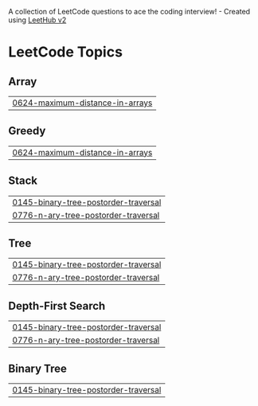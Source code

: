 A collection of LeetCode questions to ace the coding interview! - Created using [LeetHub v2](https://github.com/arunbhardwaj/LeetHub-2.0)
<!---LeetCode Topics Start-->
# LeetCode Topics
## Array
|  |
| ------- |
| [0624-maximum-distance-in-arrays](https://github.com/Kunal-5402/Problem-Solving/tree/master/0624-maximum-distance-in-arrays) |
## Greedy
|  |
| ------- |
| [0624-maximum-distance-in-arrays](https://github.com/Kunal-5402/Problem-Solving/tree/master/0624-maximum-distance-in-arrays) |
## Stack
|  |
| ------- |
| [0145-binary-tree-postorder-traversal](https://github.com/Kunal-5402/Problem-Solving/tree/master/0145-binary-tree-postorder-traversal) |
| [0776-n-ary-tree-postorder-traversal](https://github.com/Kunal-5402/Problem-Solving/tree/master/0776-n-ary-tree-postorder-traversal) |
## Tree
|  |
| ------- |
| [0145-binary-tree-postorder-traversal](https://github.com/Kunal-5402/Problem-Solving/tree/master/0145-binary-tree-postorder-traversal) |
| [0776-n-ary-tree-postorder-traversal](https://github.com/Kunal-5402/Problem-Solving/tree/master/0776-n-ary-tree-postorder-traversal) |
## Depth-First Search
|  |
| ------- |
| [0145-binary-tree-postorder-traversal](https://github.com/Kunal-5402/Problem-Solving/tree/master/0145-binary-tree-postorder-traversal) |
| [0776-n-ary-tree-postorder-traversal](https://github.com/Kunal-5402/Problem-Solving/tree/master/0776-n-ary-tree-postorder-traversal) |
## Binary Tree
|  |
| ------- |
| [0145-binary-tree-postorder-traversal](https://github.com/Kunal-5402/Problem-Solving/tree/master/0145-binary-tree-postorder-traversal) |
<!---LeetCode Topics End-->